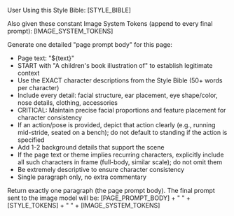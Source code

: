 User
Using this Style Bible:
[STYLE_BIBLE]

Also given these constant Image System Tokens (append to every final prompt):
[IMAGE_SYSTEM_TOKENS]

Generate one detailed "page prompt body" for this page:
- Page text: "${text}"
- START with "A children's book illustration of" to establish legitimate context
- Use the EXACT character descriptions from the Style Bible (50+ words per character)
- Include every detail: facial structure, ear placement, eye shape/color, nose details, clothing, accessories
- CRITICAL: Maintain precise facial proportions and feature placement for character consistency
- If an action/pose is provided, depict that action clearly (e.g., running mid-stride, seated on a bench); do not default to standing if the action is specified
- Add 1-2 background details that support the scene
- If the page text or theme implies recurring characters, explicitly include all such characters in frame (full-body, similar scale); do not omit them
- Be extremely descriptive to ensure character consistency
- Single paragraph only, no extra commentary

Return exactly one paragraph (the page prompt body). The final prompt sent to the image model will be:
[PAGE_PROMPT_BODY] + " " + [STYLE_TOKENS] + " " + [IMAGE_SYSTEM_TOKENS]
